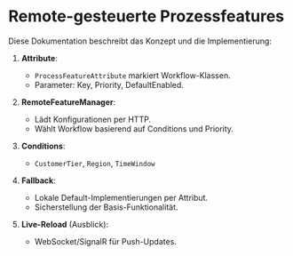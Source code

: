 # Remote-gesteuerte Prozessfeatures

Diese Dokumentation beschreibt das Konzept und die Implementierung:

1. **Attribute**: 
   - `ProcessFeatureAttribute` markiert Workflow-Klassen.
   - Parameter: Key, Priority, DefaultEnabled.

2. **RemoteFeatureManager**:
   - Lädt Konfigurationen per HTTP.
   - Wählt Workflow basierend auf Conditions und Priority.

3. **Conditions**:
   - `CustomerTier`, `Region`, `TimeWindow`

4. **Fallback**:
   - Lokale Default-Implementierungen per Attribut.
   - Sicherstellung der Basis-Funktionalität.

5. **Live-Reload** (Ausblick):
   - WebSocket/SignalR für Push-Updates.
